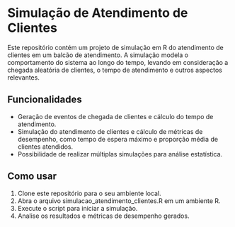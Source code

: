 # Simulação de Atendimento de Clientes
Este repositório contém um projeto de simulação em R do atendimento de clientes em um balcão de atendimento. A simulação modela o comportamento do sistema ao longo do tempo, levando em consideração a chegada aleatória de clientes, o tempo de atendimento e outros aspectos relevantes.

## Funcionalidades
- Geração de eventos de chegada de clientes e cálculo do tempo de atendimento.
- Simulação do atendimento de clientes e cálculo de métricas de desempenho, como tempo de espera máximo e proporção média de clientes atendidos.
- Possibilidade de realizar múltiplas simulações para análise estatística.

## Como usar
1. Clone este repositório para o seu ambiente local.
2. Abra o arquivo simulacao_atendimento_clientes.R em um ambiente R.
3. Execute o script para iniciar a simulação.
4. Analise os resultados e métricas de desempenho gerados.
